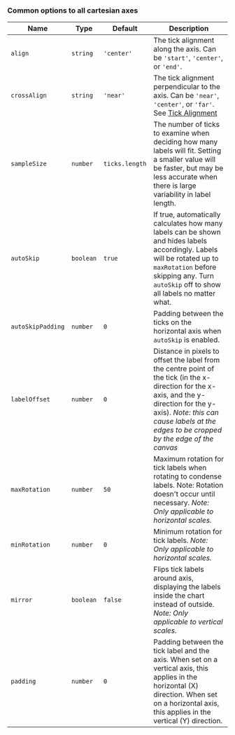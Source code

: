 ### Common options to all cartesian axes

| Name | Type | Default | Description
| ---- | ---- | ------- | -----------
| `align` | `string` | `'center'` | The tick alignment along the axis. Can be `'start'`, `'center'`, or `'end'`.
| `crossAlign` | `string` | `'near'` | The tick alignment perpendicular to the axis. Can be `'near'`, `'center'`, or `'far'`. See [Tick Alignment](./index#tick-alignment)
| `sampleSize` | `number` | `ticks.length` | The number of ticks to examine when deciding how many labels will fit. Setting a smaller value will be faster, but may be less accurate when there is large variability in label length.
| `autoSkip` | `boolean` | `true` | If true, automatically calculates how many labels can be shown and hides labels accordingly. Labels will be rotated up to `maxRotation` before skipping any. Turn `autoSkip` off to show all labels no matter what.
| `autoSkipPadding` | `number` | `0` | Padding between the ticks on the horizontal axis when `autoSkip` is enabled.
| `labelOffset` | `number` | `0` | Distance in pixels to offset the label from the centre point of the tick (in the x-direction for the x-axis, and the y-direction for the y-axis). *Note: this can cause labels at the edges to be cropped by the edge of the canvas*
| `maxRotation` | `number` | `50` | Maximum rotation for tick labels when rotating to condense labels. Note: Rotation doesn't occur until necessary. *Note: Only applicable to horizontal scales.*
| `minRotation` | `number` | `0` | Minimum rotation for tick labels. *Note: Only applicable to horizontal scales.*
| `mirror` | `boolean` | `false` | Flips tick labels around axis, displaying the labels inside the chart instead of outside. *Note: Only applicable to vertical scales.*
| `padding` | `number` | `0` | Padding between the tick label and the axis. When set on a vertical axis, this applies in the horizontal (X) direction. When set on a horizontal axis, this applies in the vertical (Y) direction.
